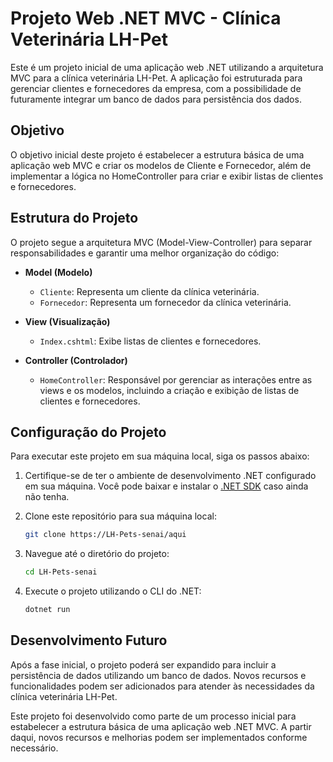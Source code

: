 # Projeto Web .NET MVC - Clínica Veterinária LH-Pet

Este é um projeto inicial de uma aplicação web .NET utilizando a arquitetura MVC para a clínica veterinária LH-Pet. A aplicação foi estruturada para gerenciar clientes e fornecedores da empresa, com a possibilidade de futuramente integrar um banco de dados para persistência dos dados.

## Objetivo

O objetivo inicial deste projeto é estabelecer a estrutura básica de uma aplicação web MVC e criar os modelos de Cliente e Fornecedor, além de implementar a lógica no HomeController para criar e exibir listas de clientes e fornecedores.

## Estrutura do Projeto

O projeto segue a arquitetura MVC (Model-View-Controller) para separar responsabilidades e garantir uma melhor organização do código:

- **Model (Modelo)**
  - `Cliente`: Representa um cliente da clínica veterinária.
  - `Fornecedor`: Representa um fornecedor da clínica veterinária.

- **View (Visualização)**
  - `Index.cshtml`: Exibe listas de clientes e fornecedores.

- **Controller (Controlador)**
  - `HomeController`: Responsável por gerenciar as interações entre as views e os modelos, incluindo a criação e exibição de listas de clientes e fornecedores.

## Configuração do Projeto

Para executar este projeto em sua máquina local, siga os passos abaixo:

1. Certifique-se de ter o ambiente de desenvolvimento .NET configurado em sua máquina. Você pode baixar e instalar o [.NET SDK](https://dotnet.microsoft.com/download) caso ainda não tenha.

2. Clone este repositório para sua máquina local:
   ```bash
   git clone https://LH-Pets-senai/aqui

3. Navegue até o diretório do projeto:
   ```bash
   cd LH-Pets-senai

4. Execute o projeto utilizando o CLI do .NET:
   ```bash
   dotnet run

## Desenvolvimento Futuro
Após a fase inicial, o projeto poderá ser expandido para incluir a persistência de dados utilizando um banco de dados. Novos recursos e funcionalidades podem ser adicionados para atender às necessidades da clínica veterinária LH-Pet.

Este projeto foi desenvolvido como parte de um processo inicial para estabelecer a estrutura básica de uma aplicação web .NET MVC. A partir daqui, novos recursos e melhorias podem ser implementados conforme necessário.
